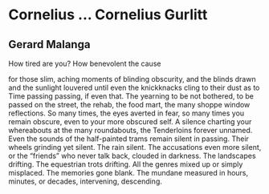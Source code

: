 # Cornelius ... Cornelius Gurlitt
## Gerard Malanga
How tired are you? How benevolent the cause

for those slim, aching moments of blinding obscurity,
and the blinds drawn and the sunlight louvered
until even the knickknacks cling to their dust as to Time
passing passing, if even that. The yearning
to be not bothered, to be passed on the street,
the rehab, the food mart, the many shoppe window reflections. So many
times, the eyes averted in fear,
so many times you remain obscure, even to your more obscured self.
A silence charting your whereabouts
at the many roundabouts,
the Tenderloins forever unnamed.
Even the sounds of the half-painted trams remain silent
in passing. Their wheels grinding yet silent. The rain
silent. The accusations even more silent,
or the “friends” who never talk back, clouded in darkness.
The landscapes drifting.
The equestrian trots drifting.
All the genres mixed up or simply misplaced.
The memories gone blank.
The mundane measured in hours, minutes, or decades, intervening, descending.